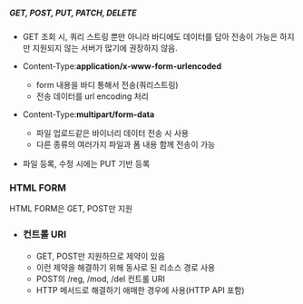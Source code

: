 ##### GET, POST, PUT, PATCH, DELETE

- GET 조회 시, 쿼리 스트링 뿐만 아니라 바디에도 데이터를 담아 전송이 가능은 하지만 지원되지 않는 서버가 많기에 권장하지 않음.


- Content-Type:**application/x-www-form-urlencoded**
    - form 내용을 바디 통해서 전송(쿼리스트링)
    - 전송 데이터를 url encoding 처리


- Content-Type:**multipart/form-data**
    - 파일 업로드같은 바이너리 데이터 전송 시 사용
    - 다른 종류의 여러가지 파일과 폼 내용 함께 전송이 가능


- 파일 등록, 수정 시에는 PUT 기반 등록

### HTML FORM

HTML FORM은 GET, POST만 지원

- ### 컨트롤 URI
  - GET, POST만 지원하므로 제약이 있음
  - 이런 제약을 해결하기 위해 동사로 된 리소스 경로 사용
  - POST의 /reg, /mod, /del 컨트롤 URI
  - HTTP 메서드로 해결하기 애매한 경우에 사용(HTTP API 포함)
